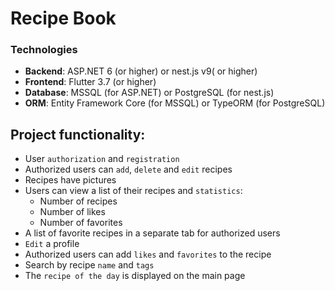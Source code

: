 # Recipe Book

### Technologies
- **Backend**: ASP.NET 6 (or higher) or nest.js v9( or higher)
- **Frontend**: Flutter 3.7 (or higher)
- **Database**: MSSQL (for ASP.NET) or PostgreSQL (for nest.js)
-  **ORM**: Entity Framework Core (for MSSQL) or TypeORM (for PostgreSQL)

## Project functionality:
- User `authorization` and `registration`
- Authorized users can `add`, `delete` and `edit` recipes
- Recipes have pictures
- Users can view a list of their recipes and `statistics`:
  - Number of recipes
  - Number of likes
  - Number of favorites
- A list of favorite recipes in a separate tab for authorized users
- `Edit` a profile
- Authorized users can add `likes` and `favorites` to the recipe
- Search by recipe `name` and `tags`
- The `recipe of the day` is displayed on the main page
